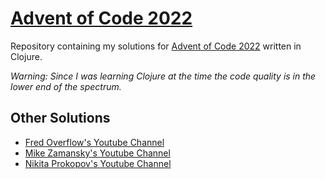 # [Advent of Code 2022](https://adventofcode.com/2022)

Repository containing my solutions for [Advent of Code 2022](https://adventofcode.com/2022) written in Clojure.

*Warning: Since I was learning Clojure at the time the code quality is in the lower end of the spectrum.*

## Other Solutions

- [Fred Overflow's Youtube Channel](https://www.youtube.com/watch?v=aNhZI146NOo&list=PLbPrugU2oQ8W5qGiiiFJRlQ8vZ8AZXlG8)
- [Mike Zamansky's Youtube Channel](https://www.youtube.com/watch?v=80so4H3mSCM)
- [Nikita Prokopov's Youtube Channel](https://www.youtube.com/watch?v=aNv_eDsPJe4)
